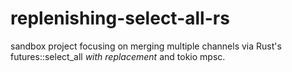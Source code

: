 # replenishing-select-all-rs
sandbox project focusing on merging multiple channels via Rust's futures::select_all *with replacement* and tokio mpsc.
